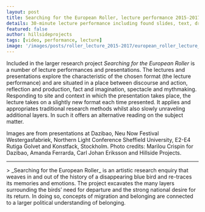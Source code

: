 ```yaml
---
layout: post
title: Searching for the European Roller, lecture performance 2015-2017
details: 30-minute lecture performance including found slides, text, drawing, risographs, bird bones, map, video, text, music, speakers, microphone and sound.
featured: false
author: hillsideprojects
tags: [video, performance, lecture]
image: '/images/posts/roller_lecture_2015-2017/european_roller_lecture_performance_05.jpg'
---
```


Included in the larger research project _Searching for the European Roller_ is a number of lecture performances and presentations. The lectures and presentations explore the characteristic of the chosen format (the lecture performance) and are situated in a place between discourse and action, reflection and production, fact and imagination, spectacle and mythmaking. Responding to site and context in which the presentation takes place, the lecture takes on a slightly new format each time presented. It applies and appropriates traditional research methods whilst also slowly unraveling additional layers. In such it offers an alternative reading on the subject matter.

Images are from presentations at Dazibao, Neu Now Festival Westergasfabriek, Northern Light Conference Sheffield University, E2-E4 Rutiga Golvet and Konstfack, Stockholm.
Photo credits: Marilou Crispin for Dazibao, Amanda Ferrarda, Carl Johan Eriksson and Hillside Projects.

<hr>
> _Searching for the European Roller_ is an artistic research enquiry that weaves in and out of the history of a disappearing blue bird and re-traces its memories and emotions. The project excavates the many layers surrounding the birds’ need for departure and the strong national desire for its return. In doing so, concepts of migration and belonging are connected to a larger political understanding of belonging.
